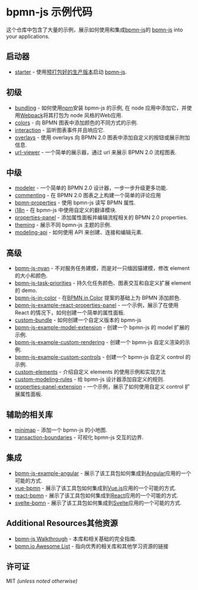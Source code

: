 # bpmn-js 示例代码

这个仓库中包含了大量的示例，展示如何使用和集成[bpmn-js](https://github.com/bpmn-io/bpmn-js)的
[bpmn-js](https://github.com/bpmn-io/bpmn-js) into your applications.

## 启动器

- [starter](./starter) - 使用[预打包好的生产版本](./pre-packaged)启动 [bpmn-js](https://github.com/bpmn-io/bpmn-js).

## 初级

- [bundling](./bundling) - 如何使用[npm](http://npmjs.org)安装 bpmn-js 的示例, 在 node 应用中添加它，并使用[Webpack](https://webpack.js.org/)将其打包为 node 风格的Web应用.
- [colors](./colors) - 向 BPMN 图表中添加颜色的不同方式的示例.
- [interaction](./interaction) - 监听图表事件并且响应它.
- [overlays](./overlays) - 使用 overlays 向 BPMN 2.0 图表中添加自定义的按钮或展示附加信息.
- [url-viewer](./url-viewer) - 一个简单的展示器，通过 url 来展示 BPMN 2.0 流程图表.

## 中级

- [modeler](./modeler) - 一个简单的 BPMN 2.0 设计器，一步一步升级更多功能.
- [commenting](./commenting) - 在 BPMN 2.0 图表之上构建一个简单的评论应用
- [bpmn-properties](./bpmn-properties) - 使用 bpmn-js 读写 BPMN 属性.
- [i18n](./i18n) - 在 bpmn-js 中使用自定义的翻译模块.
- [properties-panel](./properties-panel) - 添加属性面板并编辑流程相关的 BPMN 2.0 properties.
- [theming](./theming) - 展示不同 bpmn-js 主题的示例.
- [modeling-api](./modeling-api) - 如何使用 API 来创建、连接和编辑元素.

## 高级

- [bpmn-js-nyan](https://github.com/nikku/bpmn-js-nyan) - 不对服务任务建模，而是对一只缅因猫建模，修改 element 的大小和颜色.
- [bpmn-js-task-priorities](https://github.com/bpmn-io/bpmn-js-task-priorities) - 持久化任务颜色、图表交互和自定义扩展 element 的 demo.
- [bpmn-js-in-color](https://github.com/bpmn-io/bpmn-js-in-color) - 在[BPMN in Color](https://github.com/bpmn-miwg/bpmn-in-color) 提案的基础上为 BPMN 添加颜色.
- [bpmn-js-example-react-properties-panel](https://github.com/bpmn-io/bpmn-js-example-react-properties-panel) - 一个示例，展示了在使用 React 的情况下，如何创建一个简单的属性面板.
- [custom-bundle](./custom-bundle) - 如何创建一个自定义版本的 bpmn-js
- [bpmn-js-example-model-extension](https://github.com/bpmn-io/bpmn-js-example-model-extension) - 创建一个 bpmn-js 的 model 扩展的示例.
- [bpmn-js-example-custom-rendering](https://github.com/bpmn-io/bpmn-js-example-custom-rendering) - 创建一个 bpmn-js 自定义渲染的示例.
- [bpmn-js-example-custom-controls](https://github.com/bpmn-io/bpmn-js-example-custom-controls) - 创建一个 bpmn-js 自定义 control 的示例.
- [custom-elements](./custom-elements) - 介绍自定义 elements 的使用示例和实现方法
- [custom-modeling-rules](./custom-modeling-rules) - 给 bpmn-js 设计器添加自定义的规则.
- [properties-panel-extension](./properties-panel-extension) - 一个示例，展示了如何使用自定义 control 扩展属性面板.

## 辅助的相关库

- [minimap](./minimap) - 添加一个 bpmn-js 的小地图.
- [transaction-boundaries](./transaction-boundaries) - 可视化 bpmn-js 交互的边界.

## 集成

- [bpmn-js-example-angular](https://github.com/bpmn-io/bpmn-js-example-angular) - 展示了该工具包如何集成到[Angular](https://angular.io/)应用的一个可能的方式.
- [vue-bpmn](https://github.com/bpmn-io/vue-bpmn) - 展示了该工具包如何集成到[Vue.js](https://vuejs.org)应用的一个可能的方式.
- [react-bpmn](https://github.com/bpmn-io/react-bpmn) - 展示了该工具包如何集成到[React](https://reactjs.org/)应用的一个可能的方式.
- [svelte-bpmn](https://github.com/bpmn-io/svelte-bpmn) - 展示了该工具包如何集成到[Svelte](https://svelte.dev/)应用的一个可能的方式.

## Additional Resources其他资源

- [bpmn-js Walkthrough](https://bpmn.io/toolkit/bpmn-js/walkthrough/) - 本库和相关基础的完全指南.
- [bpmn.io Awesome List](https://github.com/bpmn-io/awesome-bpmn-io) - 指向优秀的相关库和其他学习资源的链接

## 许可证

MIT _(unless noted otherwise)_
